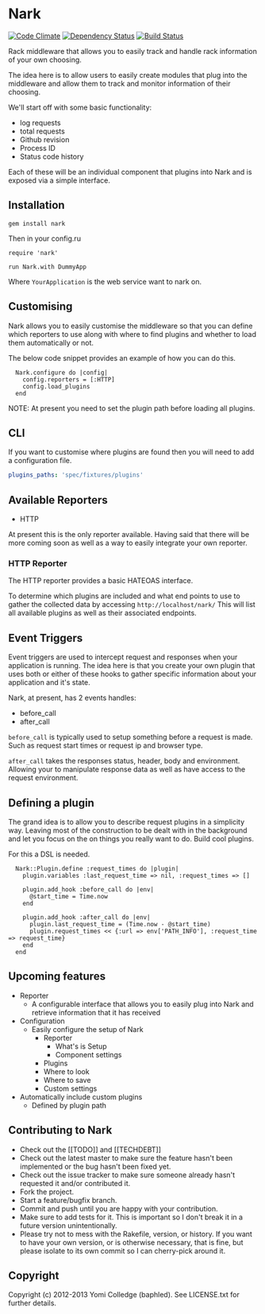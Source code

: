 Nark
====

[![Code Climate](https://codeclimate.com/badge.png)](https://codeclimate.com/github/baphled/nark) [![Dependency Status](https://gemnasium.com/baphled/nark.png)](https://gemnasium.com/baphled/nark) [![Build Status](https://travis-ci.org/baphled/nark.png)](undefined)

Rack middleware that allows you to easily track and handle rack information of your own choosing.

The idea here is to allow users to easily create modules that plug into the middleware and allow them to track and
monitor information of their choosing.

We'll start off with some basic functionality:
  * log requests
  * total requests
  * Github revision
  * Process ID
  * Status code history

Each of these will be an individual component that plugins into Nark and is exposed via a simple interface.

Installation
------------

`gem install nark`

Then in your config.ru

```
require 'nark'

run Nark.with DummyApp
```

Where `YourApplication` is the web service want to nark on.

Customising
-----------

Nark allows you to easily customise the middleware so that you can
define which reporters to use along with where to find plugins and
whether to load them automatically or not.

The below code snippet provides an example of how you can do this.

```
  Nark.configure do |config|
    config.reporters = [:HTTP]
    config.load_plugins
  end
```

NOTE: At present you need to set the plugin path before loading all plugins.

CLI
---

If you want to customise where plugins are found then you will need to add a configuration file.


``` source:config/nark.yml
plugins_paths: 'spec/fixtures/plugins'
```

Available Reporters
-------------------

  * HTTP

At present this is the only reporter available. Having said that there
will be more coming soon as well as a way to easily integrate your own
reporter.

### HTTP Reporter

The HTTP reporter provides a basic HATEOAS interface.

To determine which plugins are included and what end points to use to
gather the collected data by accessing `http://localhost/nark/` This
will list all available plugins as well as their associated endpoints.

Event Triggers
--------------

Event triggers are used to intercept request and responses when your
application is running. The idea here is that you create your own plugin
that uses both or either of these hooks to gather specific information
about your application and it's state.

Nark, at present, has 2 events handles:
  * before_call
  * after_call

`before_call` is typically used to setup something before a request is
made. Such as request start times or request ip and browser type.

`after_call` takes the responses status, header, body and environment.
Allowing your to manipulate response data as well as have access to the
request environment.

Defining a plugin
-----------------

The grand idea is to allow you to describe request plugins in a
simplicity way. Leaving most of the construction to be dealt with in the
background and let you focus on the on things you really want to do.
Build cool plugins.

For this a DSL is needed.

```
  Nark::Plugin.define :request_times do |plugin|
    plugin.variables :last_request_time => nil, :request_times => []

    plugin.add_hook :before_call do |env|
      @start_time = Time.now
    end

    plugin.add_hook :after_call do |env|
      plugin.last_request_time = (Time.now - @start_time)
      plugin.request_times << {:url => env['PATH_INFO'], :request_time => request_time}
    end
  end
```
 
Upcoming features
-----------------

  * Reporter
    * A configurable interface that allows you to easily plug into Nark and retrieve information that it has received
  * Configuration
    * Easily configure the setup of Nark
      * Reporter
        * What's is Setup
        * Component settings
      * Plugins
      * Where to look
      * Where to save
      * Custom settings
  * Automatically include custom plugins
    * Defined by plugin path

Contributing to Nark
----------------------------
 
* Check out the [[TODO]] and [[TECHDEBT]]
* Check out the latest master to make sure the feature hasn't been implemented or the bug hasn't been fixed yet.
* Check out the issue tracker to make sure someone already hasn't requested it and/or contributed it.
* Fork the project.
* Start a feature/bugfix branch.
* Commit and push until you are happy with your contribution.
* Make sure to add tests for it. This is important so I don't break it in a future version unintentionally.
* Please try not to mess with the Rakefile, version, or history. If you want to have your own version, or is otherwise 
  necessary, that is fine, but please isolate to its own commit so I can cherry-pick around it.

Copyright
---------

Copyright (c) 2012-2013 Yomi Colledge (baphled). See LICENSE.txt for further details.
